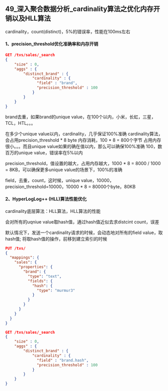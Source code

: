 ## 49_深入聚合数据分析_cardinality算法之优化内存开销以及HLL算法

cardinality，count(distinct)，5%的错误率，性能在100ms左右



#### 1、precision_threshold优化准确率和内存开销

```json
GET /tvs/sales/_search
{
    "size" : 0,
    "aggs" : {
        "distinct_brand" : {
            "cardinality" : {
              "field" : "brand",
              "precision_threshold" : 100 
            }
        }
    }
}
```



brand去重，如果brand的unique value，在100个以内，小米，长虹，三星，TCL，HTL。。。

在多少个unique value以内，cardinality，几乎保证100%准确
cardinality算法，会占用precision_threshold * 8 byte 内存消耗，100 * 8 = 800个字节
占用内存很小。。。而且unique value如果的确在值以内，那么可以确保100%准确
100，数百万的unique value，错误率在5%以内

precision_threshold，值设置的越大，占用内存越大，1000 * 8 = 8000 / 1000 = 8KB，可以确保更多unique value的场景下，100%的准确

field，去重，count，这时候，unique value，10000，precision_threshold=10000，10000 * 8 = 80000个byte，80KB



#### 2、HyperLogLog++ (HLL)算法性能优化

cardinality底层算法：HLL算法，HLL算法的性能

会对所有的uqniue value取hash值，通过hash值近似去求distcint count，误差

默认情况下，发送一个cardinality请求的时候，会动态地对所有的field value，取hash值; 将取hash值的操作，前移到建立索引的时候

```json
PUT /tvs/
{
  "mappings": {
    "sales": {
      "properties": {
        "brand": {
          "type": "text",
          "fields": {
            "hash": {
              "type": "murmur3" 
            }
          }
        }
      }
    }
  }
}

GET /tvs/sales/_search
{
    "size" : 0,
    "aggs" : {
        "distinct_brand" : {
            "cardinality" : {
              "field" : "brand.hash",
              "precision_threshold" : 100 
            }
        }
    }
}
```

